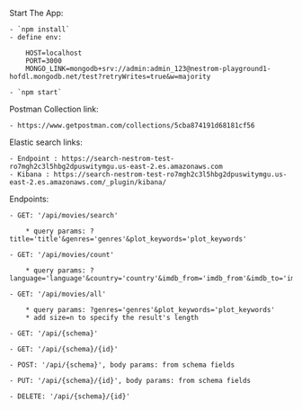 Start The App:

    - `npm install`
    - define env:

        HOST=localhost
        PORT=3000
        MONGO_LINK=mongodb+srv://admin:admin_123@nestrom-playground1-hofdl.mongodb.net/test?retryWrites=true&w=majority

    - `npm start`

Postman Collection link:

    - https://www.getpostman.com/collections/5cba874191d68181cf56

Elastic search links:

    - Endpoint : https://search-nestrom-test-ro7mgh2c3l5hbg2dpuswitymgu.us-east-2.es.amazonaws.com
    - Kibana : https://search-nestrom-test-ro7mgh2c3l5hbg2dpuswitymgu.us-east-2.es.amazonaws.com/_plugin/kibana/

Endpoints:

    - GET: '/api/movies/search'

        * query params: ?title='title'&genres='genres'&plot_keywords='plot_keywords'

    - GET: '/api/movies/count'

        * query params: ?language='language'&country='country'&imdb_from='imdb_from'&imdb_to='imdb_to'

    - GET: '/api/movies/all'

        * query params: ?genres='genres'&plot_keywords='plot_keywords'
        * add size=n to specify the result's length

    - GET: '/api/{schema}'

    - GET: '/api/{schema}/{id}'

    - POST: '/api/{schema}', body params: from schema fields

    - PUT: '/api/{schema}/{id}', body params: from schema fields

    - DELETE: '/api/{schema}/{id}'

